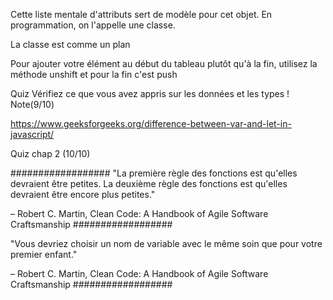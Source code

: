 Cette liste mentale d'attributs sert de modèle pour cet objet. En programmation, on l'appelle une classe.

La classe est comme un plan

Pour ajouter votre élément au début du tableau plutôt qu'à la fin, utilisez la méthode   unshift  et pour la fin c'est push

Quiz Vérifiez ce que vous avez appris sur les données et les types ! Note(9/10)

https://www.geeksforgeeks.org/difference-between-var-and-let-in-javascript/

Quiz chap 2 (10/10)

##################
"La première règle des fonctions est qu'elles devraient être petites. La deuxième règle des fonctions est qu'elles devraient être encore plus petites."

– Robert C. Martin, Clean Code: A Handbook of Agile Software Craftsmanship
##################

"Vous devriez choisir un nom de variable avec le même soin que pour votre premier enfant."

– Robert C. Martin, Clean Code: A Handbook of Agile Software Craftsmanship
##################